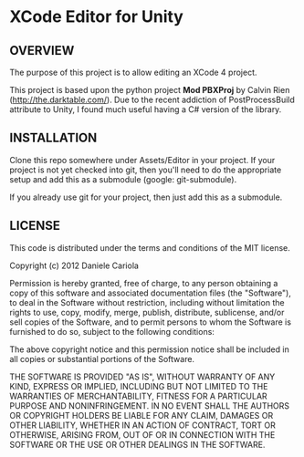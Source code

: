 # XCode Editor for Unity

## OVERVIEW

The purpose of this project is to allow editing an XCode 4 project.

This project is based upon the python project **Mod PBXProj** by Calvin Rien (http://the.darktable.com/). Due to the recent addiction of PostProcessBuild attribute to Unity, I found much useful having a C# version of the library.


## INSTALLATION

Clone this repo somewhere under Assets/Editor in your project. If your project is not yet checked into git, then you'll need to do the appropriate setup and add this as a submodule (google: git-submodule).

If you already use git for your project, then just add this as a submodule.


## LICENSE

This code is distributed under the terms and conditions of the MIT license.

Copyright (c) 2012 Daniele Cariola

Permission is hereby granted, free of charge, to any person obtaining a copy of this software and associated documentation files (the "Software"), to deal in the Software without restriction, including without limitation the rights to use, copy, modify, merge, publish, distribute, sublicense, and/or sell copies of the Software, and to permit persons to whom the Software is furnished to do so, subject to the following conditions:

The above copyright notice and this permission notice shall be included in all copies or substantial portions of the Software.

THE SOFTWARE IS PROVIDED "AS IS", WITHOUT WARRANTY OF ANY KIND, EXPRESS OR IMPLIED, INCLUDING BUT NOT LIMITED TO THE WARRANTIES OF MERCHANTABILITY, FITNESS FOR A PARTICULAR PURPOSE AND NONINFRINGEMENT. IN NO EVENT SHALL THE AUTHORS OR COPYRIGHT HOLDERS BE LIABLE FOR ANY CLAIM, DAMAGES OR OTHER LIABILITY, WHETHER IN AN ACTION OF CONTRACT, TORT OR OTHERWISE, ARISING FROM, OUT OF OR IN CONNECTION WITH THE SOFTWARE OR THE USE OR OTHER DEALINGS IN THE SOFTWARE.